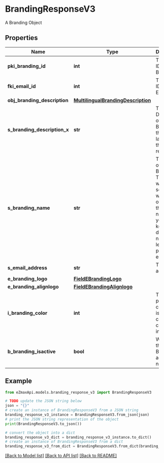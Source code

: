 # BrandingResponseV3

A Branding Object

## Properties

Name | Type | Description | Notes
------------ | ------------- | ------------- | -------------
**pki_branding_id** | **int** | The unique ID of the Branding | 
**fki_email_id** | **int** | The unique ID of the Email | [optional] 
**obj_branding_description** | [**MultilingualBrandingDescription**](MultilingualBrandingDescription.md) |  | 
**s_branding_description_x** | **str** | The Description of the Branding in the language of the requester | 
**s_branding_name** | **str** | The name of the Branding  This value will only be set if you wish to overwrite the default name. If you want to keep the default name, leave this property empty | [optional] 
**s_email_address** | **str** | The email address. | [optional] 
**e_branding_logo** | [**FieldEBrandingLogo**](FieldEBrandingLogo.md) |  | 
**e_branding_alignlogo** | [**FieldEBrandingAlignlogo**](FieldEBrandingAlignlogo.md) |  | 
**i_branding_color** | **int** | The primary color. This is a RGB color converted into integer | 
**b_branding_isactive** | **bool** | Whether the Branding is active or not | 

## Example

```python
from eZmaxApi.models.branding_response_v3 import BrandingResponseV3

# TODO update the JSON string below
json = "{}"
# create an instance of BrandingResponseV3 from a JSON string
branding_response_v3_instance = BrandingResponseV3.from_json(json)
# print the JSON string representation of the object
print(BrandingResponseV3.to_json())

# convert the object into a dict
branding_response_v3_dict = branding_response_v3_instance.to_dict()
# create an instance of BrandingResponseV3 from a dict
branding_response_v3_from_dict = BrandingResponseV3.from_dict(branding_response_v3_dict)
```
[[Back to Model list]](../README.md#documentation-for-models) [[Back to API list]](../README.md#documentation-for-api-endpoints) [[Back to README]](../README.md)


